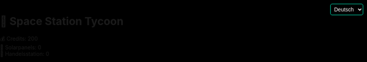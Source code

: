<!DOCTYPE html>
<html lang="de">
<head>
  <meta charset="UTF-8" />
  <meta name="viewport" content="width=device-width, initial-scale=1, maximum-scale=1, user-scalable=no" />
  <title>Space Station Tycoon 3D</title>
  <style>
    html, body {
      margin: 0;
      padding: 0;
      overflow: hidden;
      touch-action: none;
      -webkit-user-select: none;
      user-select: none;
      -webkit-tap-highlight-color: transparent;
      background-color: #000;
    }

    #ui {
      position: fixed;
      top: 10px;
      left: 10px;
      background: rgba(0, 0, 0, 0.75);
      padding: 15px;
      border-radius: 10px;
      box-shadow: 0 0 10px #00ffcc;
      z-index: 10;
      color: white;
      font-family: Arial, sans-serif;
      width: 90vw;
      max-width: 300px;
      font-size: 1.2em;
      font-weight: bold;
    }

    #languageSelect {
      position: fixed;
      top: 10px;
      right: 10px;
      z-index: 11;
      font-size: 1em;
      background: rgba(0, 0, 0, 0.7);
      color: white;
      border: 1px solid #00ffcc;
      border-radius: 5px;
      padding: 5px;
    }

    canvas {
      display: block;
    }
  </style>
</head>
<body>
  <select id="languageSelect">
    <option value="de">Deutsch</option>
    <option value="en">English</option>
    <option value="fr">Français</option>
    <option value="es">Español</option>
  </select>

  <div id="ui">
    <h1 id="title">🚀 Space Station Tycoon</h1>
    <div>💰 <span id="labelCredits">Credits</span>: <span id="credits">200</span></div>
    <div>🔋 <span id="labelSolar">Solarpanels</span>: <span id="solar">0</span></div>
    <div>🏪 <span id="labelHandel">Handelsstation</span>: <span id="handel">0</span></div>
  </div>

  <script src="https://cdn.jsdelivr.net/npm/three@0.152.2/build/three.min.js"></script>
  <script>
    const scene = new THREE.Scene();
    scene.background = new THREE.Color(0x111111);

    const camera = new THREE.OrthographicCamera(-100, 100, 100, -100, 0.1, 10000);
    camera.position.set(0, 500, 0);
    camera.lookAt(0, 0, 0);

    const renderer = new THREE.WebGLRenderer({ antialias: true });
    renderer.setSize(window.innerWidth, window.innerHeight);
    document.body.appendChild(renderer.domElement);

    scene.add(new THREE.AmbientLight(0xffffff));

    const platforms = [];
    const totalBuyables = 1500;
    const perPlatform = Math.floor(totalBuyables / 3);

    for (let i = 0; i < 3; i++) {
      const platformGeo = new THREE.PlaneGeometry(1500, 1500);
      const platformMat = new THREE.MeshStandardMaterial({ color: 0x333333 });
      const platform = new THREE.Mesh(platformGeo, platformMat);
      platform.rotation.x = -Math.PI / 2;
      platform.position.set(i * 1600, 0, 0);
      platform.name = 'platform' + i;
      scene.add(platform);
      platforms.push(platform);
    }

    const buyables = [];
    const types = ['solar', 'handel'];

    for (let p = 0; p < platforms.length; p++) {
      for (let i = 0; i < perPlatform; i++) {
        const type = types[Math.floor(Math.random() * types.length)];
        const color = type === 'solar' ? 0xffff00 : 0x00ffcc;
        const circle = new THREE.Mesh(
          new THREE.CircleGeometry(5, 32),
          new THREE.MeshBasicMaterial({ color, transparent: true, opacity: 0.7 })
        );
        circle.rotation.x = -Math.PI / 2;
        circle.position.set(
          platforms[p].position.x + Math.random() * 1400 - 700,
          0.1,
          Math.random() * 1400 - 700
        );
        circle.userData = { type, bought: false };
        scene.add(circle);
        buyables.push(circle);
      }
    }

    const state = { credits: 200, solar: 0, handel: 0 };

    function updateUI() {
      document.getElementById('credits').innerText = Math.floor(state.credits);
      document.getElementById('solar').innerText = state.solar;
      document.getElementById('handel').innerText = state.handel;
    }

    function checkBuys() {
      buyables.forEach((item) => {
        if (!item.userData.bought) {
          const dx = item.position.x;
          const dz = item.position.z;
          if (Math.abs(dx) < 10 && Math.abs(dz) < 10) {
            const cost = item.userData.type === 'solar' ? 100 : 300;
            if (state.credits >= cost) {
              state.credits -= cost;
              state[item.userData.type]++;
              item.userData.bought = true;
              scene.remove(item);
              const audio = new Audio("https://cdn.pixabay.com/download/audio/2022/03/15/audio_6efb4b5c60.mp3?filename=menu-click-110818.mp3");
              audio.volume = 0.3;
              audio.play();
            }
          }
        }
      });
    }

    setInterval(() => {
      state.credits += state.solar * 100 + state.handel * 150;
      updateUI();
    }, 1000);

    function animate() {
      requestAnimationFrame(animate);
      checkBuys();
      renderer.render(scene, camera);
    }

    animate();
    updateUI();

    window.addEventListener('resize', () => {
      camera.left = -window.innerWidth / 20;
      camera.right = window.innerWidth / 20;
      camera.top = window.innerHeight / 20;
      camera.bottom = -window.innerHeight / 20;
      camera.updateProjectionMatrix();
      renderer.setSize(window.innerWidth, window.innerHeight);
    });
  </script>
</body>
</html>
